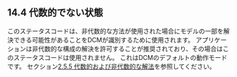 ## 14.4 代数的でない状態

このステータスコードは、非代数的な方法が使用された場合にモデルの一部を解決できる可能性があることをDCMが識別するために使用されます。
アプリケーションは非代数的な構成の解決を許可することが推奨されており、その場合はこのステータスコードは使用されません。
これはDCMのデフォルトの動作モードです。
セクション[2.5.5 代数的および非代数的な解法](2.5._Evaluating_the_model.md)を参照してください。
